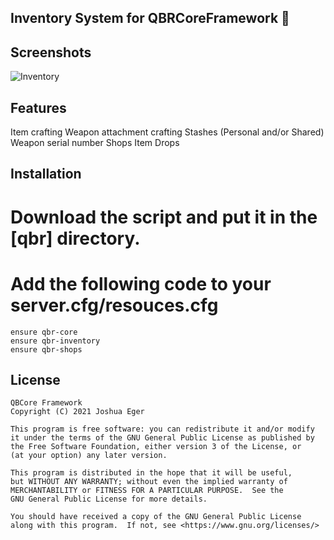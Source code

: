 ## Inventory System for QBRCoreFramework 👜

## Screenshots
![Inventory](https://cdn.discordapp.com/attachments/1021700112776437760/1183252554197516329/image.png?ex=6587a8d0&is=657533d0&hm=1e716d39736b377ace0bfffcb9ab4d9cff3bbe0f874a26980730621540d06f9f&)

## Features
Item crafting
Weapon attachment crafting
Stashes (Personal and/or Shared)
Weapon serial number
Shops
Item Drops

## Installation

# Download the script and put it in the [qbr] directory.

# Add the following code to your server.cfg/resouces.cfg

```
ensure qbr-core
ensure qbr-inventory
ensure qbr-shops
```

## License
```
QBCore Framework
Copyright (C) 2021 Joshua Eger

This program is free software: you can redistribute it and/or modify
it under the terms of the GNU General Public License as published by
the Free Software Foundation, either version 3 of the License, or
(at your option) any later version.

This program is distributed in the hope that it will be useful,
but WITHOUT ANY WARRANTY; without even the implied warranty of
MERCHANTABILITY or FITNESS FOR A PARTICULAR PURPOSE.  See the
GNU General Public License for more details.

You should have received a copy of the GNU General Public License
along with this program.  If not, see <https://www.gnu.org/licenses/>
```